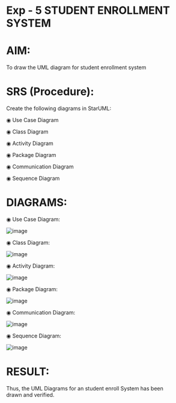 # Exp - 5 STUDENT ENROLLMENT SYSTEM

# AIM:
To draw the UML diagram for student enrollment system
# SRS (Procedure):
Create the following diagrams in StarUML:

◉ Use Case Diagram

◉ Class Diagram

◉ Activity Diagram

◉ Package Diagram

◉ Communication Diagram

◉ Sequence Diagram

# DIAGRAMS:

◉ Use Case Diagram:

![image](https://github.com/user-attachments/assets/91c60fbf-51c5-46a1-bcef-222bb7a80f26)

◉ Class Diagram:

![image](https://github.com/user-attachments/assets/e48522d3-6d0a-470f-b17d-92c41018790b)

◉ Activity Diagram:

![image](https://github.com/user-attachments/assets/9596e6d9-886d-4fba-b140-fc2f2c11c53c)

◉ Package Diagram:

![image](https://github.com/user-attachments/assets/aac44e17-4efa-4cdf-bd2c-18ae4ae8306c)

◉ Communication Diagram:

![image](https://github.com/user-attachments/assets/46ed6ce1-3137-4daa-808d-b7a06cb10477)


◉ Sequence Diagram:

![image](https://github.com/user-attachments/assets/44c88bbd-51c4-42dd-a617-d9f399180a44)

# RESULT:
Thus, the UML Diagrams for an student enroll System has been drawn and verified.
